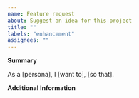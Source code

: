 ```yaml
---
name: Feature request
about: Suggest an idea for this project
title: ""
labels: "enhancement"
assignees: ""
---
```


**Summary**

<!--
Describe the new feature/improvement you would like briefly below.

What's the problem this feature will solve?

What are you trying to do, that you are unable to achieve
with this package as it currently stands?

* Provide examples of real-world use cases that this would enable
and how it solves the problem you described.

* How do you solve this now?

* Have you tried to work around the problem using other tools?

* Could there be a different approach to solving this issue?
-->

As a [persona], I [want to], [so that].

**Additional Information**

<!--
Describe how the feature would be used, why it is needed and what it would solve.

**HINT:** You can paste https://gist.github.com links for larger files.
-->